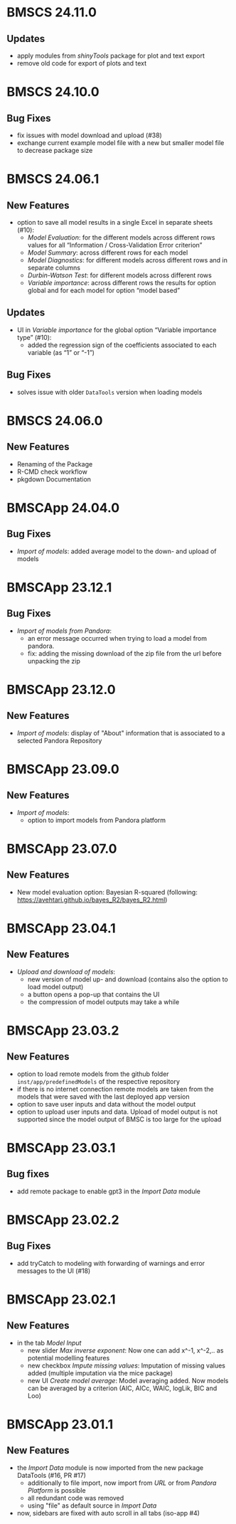 # BMSCS 24.11.0

## Updates
- apply modules from _shinyTools_ package for plot and text export
- remove old code for export of plots and text

# BMSCS 24.10.0

## Bug Fixes
- fix issues with model download and upload (#38)
- exchange current example model file with a new but smaller model file to decrease package size

# BMSCS 24.06.1

## New Features
- option to save all model results in a single Excel in separate sheets (#10):
  - *Model Evaluation*: for the different models across different rows values for all “Information / Cross-Validation Error criterion”
  - *Model Summary*: across different rows for each model
  - *Model Diagnostics*: for different models across different rows and in separate columns
  - *Durbin-Watson Test*: for different models across different rows
  - *Variable importance*: across different rows the results for option global and for each model for option “model based”

## Updates
- UI in *Variable importance* for the global option “Variable importance type” (#10):
  - added the regression sign of the coefficients associated to each variable (as “1” or “-1”)
  
## Bug Fixes
- solves issue with older `DataTools` version when loading models

# BMSCS 24.06.0

## New Features
- Renaming of the Package
- R-CMD check workflow
- pkgdown Documentation

# BMSCApp 24.04.0

## Bug Fixes
- _Import of models_: added average model to the down- and upload of models

# BMSCApp 23.12.1

## Bug Fixes
- _Import of models from Pandora_: 
  - an error message occurred when trying to load a model from pandora.
  - fix: adding the missing download of the zip file from the url before unpacking the zip

# BMSCApp 23.12.0

## New Features
- _Import of models_: display of "About" information that is associated to a selected Pandora 
  Repository

# BMSCApp 23.09.0

## New Features
- _Import of models_:
  - option to import models from Pandora platform

# BMSCApp 23.07.0

## New Features
- New model evaluation option: Bayesian R-squared (following: https://avehtari.github.io/bayes_R2/bayes_R2.html)

# BMSCApp 23.04.1

## New Features
- _Upload and download of models_: 
  - new version of model up- and download (contains also the option to load model output)
  - a button opens a pop-up that contains the UI
  - the compression of model outputs may take a while

# BMSCApp 23.03.2

## New Features
- option to load remote models from the github folder `inst/app/predefinedModels` of the respective 
repository
- if there is no internet connection remote models are taken from the models that were saved with
  the last deployed app version
- option to save user inputs and data without the model output
- option to upload user inputs and data. Upload of model output is not supported since the model
output of BMSC is too large for the upload

# BMSCApp 23.03.1

## Bug fixes
- add remote package to enable gpt3 in the _Import Data_ module

# BMSCApp 23.02.2

## Bug Fixes
- add tryCatch to modeling with forwarding of warnings and error messages to the UI (#18)

# BMSCApp 23.02.1

## New Features
- in the tab _Model Input_
  - new slider _Max inverse exponent_: Now one can add x^-1, x^-2,.. as potential modelling 
  features
  - new checkbox _Impute missing values_: Imputation of missing values added (multiple
  imputation via the mice package)
  - new UI _Create model average_: Model averaging added. Now models can be averaged by a 
  criterion (AIC, AICc, WAIC, logLik, BIC and Loo)

# BMSCApp 23.01.1

## New Features
- the _Import Data_ module is now imported from the new package DataTools (#16, PR #17)
  - additionally to file import, now import from _URL_ or from _Pandora Platform_ is possible
  - all redundant code was removed
  - using "file" as default source in _Import Data_
- now, sidebars are fixed with auto scroll in all tabs (iso-app #4)
